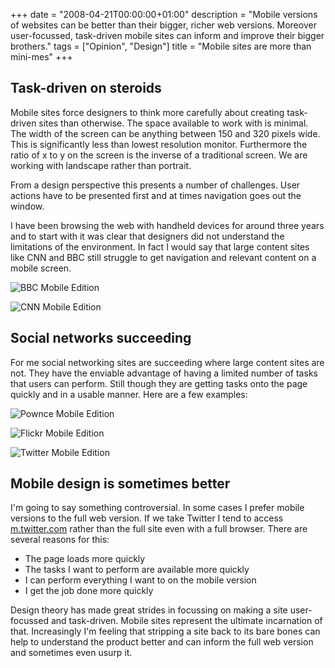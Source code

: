 +++
date = "2008-04-21T00:00:00+01:00"
description = "Mobile versions of websites can be better than their bigger, richer web versions. Moreover user-focussed, task-driven mobile sites can inform and improve their bigger brothers."
tags = ["Opinion", "Design"]
title = "Mobile sites are more than mini-mes"
+++

## Task-driven on steroids

Mobile sites force designers to think more carefully about creating task-driven
sites than otherwise. The space available to work with is minimal. The width of
the screen can be anything between 150 and 320 pixels wide. This is
significantly less than lowest resolution monitor. Furthermore the ratio of x to
y on the screen is the inverse of a traditional screen. We are working with
landscape rather than portrait.

From a design perspective this presents a number of challenges. User actions
have to be presented first and at times navigation goes out the window.

I have been browsing the web with handheld devices for around three years and to
start with it was clear that designers did not understand the limitations of the
environment. In fact I would say that large content sites like CNN and BBC still
struggle to get navigation and relevant content on a mobile screen.

![BBC Mobile Edition][1]

![CNN Mobile Edition][2]

## Social networks succeeding

For me social networking sites are succeeding where large content sites are not.
They have the enviable advantage of having a limited number of tasks that users
can perform. Still though they are getting tasks onto the page quickly and in a
usable manner. Here are a few examples:

![Pownce Mobile Edition][3]

![Flickr Mobile Edition][4]

![Twitter Mobile Edition][5]

## Mobile design is sometimes better

I'm going to say something controversial. In some cases I prefer mobile versions
to the full web version. If we take Twitter I tend to access [m.twitter.com][6]
rather than the full site even with a full browser. There are several reasons
for this:

- The page loads more quickly
- The tasks I want to perform are available more quickly
- I can perform everything I want to on the mobile version
- I get the job done more quickly

Design theory has made great strides in focussing on making a site user-focussed
and task-driven. Mobile sites represent the ultimate incarnation of that.
Increasingly I'm feeling that stripping a site back to its bare bones can help
to understand the product better and can inform the full web version and
sometimes even usurp it.

[1]: /images/articles/bbc.webp
[2]: /images/articles/cnn.webp
[3]: /images/articles/pownce.webp
[4]: /images/articles/flickr.webp
[5]: /images/articles/twitter.webp
[6]: http://m.twitter.com/
